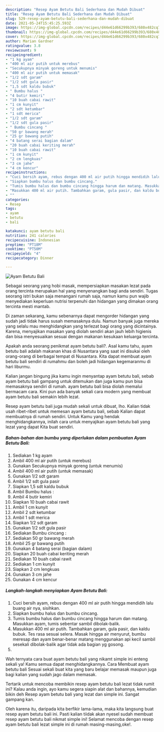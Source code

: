 ```yaml
---
description: "Resep Ayam Betutu Bali Sederhana dan Mudah Dibuat"
title: "Resep Ayam Betutu Bali Sederhana dan Mudah Dibuat"
slug: 529-resep-ayam-betutu-bali-sederhana-dan-mudah-dibuat
date: 2021-05-24T15:45:25.593Z
image: https://img-global.cpcdn.com/recipes/d44e61d66299b393/680x482cq70/ayam-betutu-bali-foto-resep-utama.jpg
thumbnail: https://img-global.cpcdn.com/recipes/d44e61d66299b393/680x482cq70/ayam-betutu-bali-foto-resep-utama.jpg
cover: https://img-global.cpcdn.com/recipes/d44e61d66299b393/680x482cq70/ayam-betutu-bali-foto-resep-utama.jpg
author: Marian Gardner
ratingvalue: 3.8
reviewcount: 9
recipeingredient:
- "1 kg ayam"
- "400 ml air putih untuk merebus"
- "Secukupnya minyak goreng untuk menumis"
- "400 ml air putih untuk memasak"
- "1/2 sdt garam"
- "1/2 sdt gula pasir"
- "1,5 sdt kaldu bubuk"
- " Bumbu halus "
- "4 butir kemiri"
- "10 buah cabai rawit"
- "1 cm kunyit"
- "2 sdt ketumbar"
- "1 sdt merica"
- "1/2 sdt garam"
- "1/2 sdt gula pasir"
- " Bumbu cincang "
- "50 gr bawang merah"
- "25 gr bawang putih"
- "4 batang serai bagian dalam"
- "20 buah cabai keriting merah"
- "10 buah cabai rawit"
- "1 cm kunyit"
- "2 cm lengkuas"
- "3 cm jahe"
- "4 cm kencur"
recipeinstructions:
- "Cuci bersih ayam, rebus dengan 400 ml air putih hingga mendidih lalu buang air nya, sisihkan."
- "Siapkan bumbu halus dan bumbu cincang."
- "Tumis bumbu halus dan bumbu cincang hingga harum dan matang. Masukkan ayam, tumis sebentar sambil dibolak-balik."
- "Masukkan 400 ml air putih. Tambahkan garam, gula pasir, dan kaldu bubuk. Tes rasa sesuai selera. Masak hingga air menyurut, bumbu meresap dan ayam benar-benar matang menggunakan api kecil sambil sesekali dibolak-balik agar tidak ada bagian yg gosong."
- ""
categories:
- Resep
tags:
- ayam
- betutu
- bali

katakunci: ayam betutu bali 
nutrition: 241 calories
recipecuisine: Indonesian
preptime: "PT18M"
cooktime: "PT50M"
recipeyield: "4"
recipecategory: Dinner

---
```



![Ayam Betutu Bali](https://img-global.cpcdn.com/recipes/d44e61d66299b393/680x482cq70/ayam-betutu-bali-foto-resep-utama.jpg)

Sebagai seorang yang hobi masak, mempersiapkan masakan lezat pada orang tercinta merupakan hal yang menyenangkan bagi anda sendiri. Tugas seorang istri bukan saja menangani rumah saja, namun kamu pun wajib menyediakan keperluan nutrisi terpenuhi dan hidangan yang dimakan orang tercinta mesti mantab.

Di zaman  sekarang, kamu sebenarnya dapat mengorder hidangan yang sudah jadi tidak harus susah memasaknya dulu. Namun banyak juga mereka yang selalu mau menghidangkan yang terlezat bagi orang yang dicintainya. Karena, menyajikan masakan yang diolah sendiri akan jauh lebih higienis dan bisa menyesuaikan sesuai dengan makanan kesukaan keluarga tercinta. 



Apakah anda seorang penikmat ayam betutu bali?. Asal kamu tahu, ayam betutu bali adalah makanan khas di Nusantara yang saat ini disukai oleh orang-orang di berbagai tempat di Nusantara. Kita dapat membuat ayam betutu bali sendiri di rumahmu dan boleh jadi hidangan kegemaranmu di hari liburmu.

Kalian jangan bingung jika kamu ingin menyantap ayam betutu bali, sebab ayam betutu bali gampang untuk ditemukan dan juga kamu pun bisa memasaknya sendiri di rumah. ayam betutu bali bisa diolah memalui bermacam cara. Kini pun ada banyak sekali cara modern yang membuat ayam betutu bali semakin lebih lezat.

Resep ayam betutu bali juga mudah sekali untuk dibuat, lho. Kalian tidak usah ribet-ribet untuk memesan ayam betutu bali, sebab Kalian dapat membuatnya di rumah sendiri. Untuk Kamu yang hendak menghidangkannya, inilah cara untuk menyajikan ayam betutu bali yang lezat yang dapat Kita buat sendiri.

<!--inarticleads1-->

##### Bahan-bahan dan bumbu yang diperlukan dalam pembuatan Ayam Betutu Bali:

1. Sediakan 1 kg ayam
1. Ambil 400 ml air putih (untuk merebus)
1. Gunakan Secukupnya minyak goreng (untuk menumis)
1. Ambil 400 ml air putih (untuk memasak)
1. Gunakan 1/2 sdt garam
1. Ambil 1/2 sdt gula pasir
1. Siapkan 1,5 sdt kaldu bubuk
1. Ambil  Bumbu halus :
1. Ambil 4 butir kemiri
1. Siapkan 10 buah cabai rawit
1. Ambil 1 cm kunyit
1. Ambil 2 sdt ketumbar
1. Ambil 1 sdt merica
1. Siapkan 1/2 sdt garam
1. Gunakan 1/2 sdt gula pasir
1. Sediakan  Bumbu cincang :
1. Sediakan 50 gr bawang merah
1. Ambil 25 gr bawang putih
1. Gunakan 4 batang serai (bagian dalam)
1. Siapkan 20 buah cabai keriting merah
1. Sediakan 10 buah cabai rawit
1. Sediakan 1 cm kunyit
1. Siapkan 2 cm lengkuas
1. Gunakan 3 cm jahe
1. Gunakan 4 cm kencur




<!--inarticleads2-->

##### Langkah-langkah menyiapkan Ayam Betutu Bali:

1. Cuci bersih ayam, rebus dengan 400 ml air putih hingga mendidih lalu buang air nya, sisihkan.
1. Siapkan bumbu halus dan bumbu cincang.
1. Tumis bumbu halus dan bumbu cincang hingga harum dan matang. Masukkan ayam, tumis sebentar sambil dibolak-balik.
1. Masukkan 400 ml air putih. Tambahkan garam, gula pasir, dan kaldu bubuk. Tes rasa sesuai selera. Masak hingga air menyurut, bumbu meresap dan ayam benar-benar matang menggunakan api kecil sambil sesekali dibolak-balik agar tidak ada bagian yg gosong.
1. 




Wah ternyata cara buat ayam betutu bali yang nikamt simple ini enteng sekali ya! Kamu semua dapat menghidangkannya. Cara Membuat ayam betutu bali Sesuai sekali buat kita yang baru belajar memasak maupun juga bagi kalian yang sudah jago dalam memasak.

Tertarik untuk mencoba membikin resep ayam betutu bali lezat tidak rumit ini? Kalau anda ingin, ayo kamu segera siapin alat dan bahannya, kemudian bikin deh Resep ayam betutu bali yang lezat dan simple ini. Sangat gampang kan. 

Oleh karena itu, daripada kita berfikir lama-lama, maka kita langsung buat resep ayam betutu bali ini. Pasti kalian tiidak akan nyesel sudah membuat resep ayam betutu bali nikmat simple ini! Selamat mencoba dengan resep ayam betutu bali lezat simple ini di rumah masing-masing,oke!.


